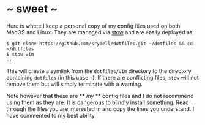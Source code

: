 # ~ sweet ~

Here is where I keep a personal copy of my config files used on both MacOS and Linux. They are managed via [stow](https://www.gnu.org/software/stow/manual/stow.html) and are easily deployed as:

```shell
$ git clone https://github.com/srydell/dotfiles.git ~/dotfiles && cd ~/dotfiles
$ stow vim
...
```

This will create a symlink from the `dotfiles/vim` directory to the directory containing `dotfiles` (in this case `~`). If there are conflicting files, `stow` will not remove them but will simply terminate with a warning.

Note however that these are ** *my* ** config files and I do not recommend using them as they are. It is dangerous to blindly install something. Read through the files you are interested in and copy the lines you understand. I have commented to my best ability.
